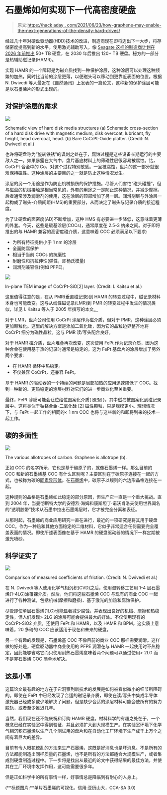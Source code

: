 # 石墨烯如何实现下一代高密度硬盘

> 原文:[https://hack aday . com/2021/06/23/how-graphene-may-enable-the-next-generations-of-the-density-hard-drives/](https://hackaday.com/2021/06/23/how-graphene-may-enable-the-next-generations-of-high-density-hard-drives/)

经过几十年对硬盘驱动器(HDD)技术的改进，制造商现在即将迈出下一大步，将存储密度提高到新的水平。使用激光辅助写入，像 [Seagate 这样的制造商计划在 2026 年前推出](https://www.anandtech.com/show/16544/seagates-roadmap-120-tb-hdds) 50+ TB 硬盘，在 2030 年后推出 120+ TB 硬盘。秘方的一部分是热辅助磁记录(HAMR)。

实现 HAMR 的一个障碍是为磁介质找到一种保护涂层，这种涂层可以处理这种频繁的加热，同时比当前的涂层更薄，以便磁头可以移动到更靠近表面的位置。根据 N. Dwivedi 等人最近在《自然通讯》上发表的一篇论文，这种新的保护涂层可能是以石墨烯片的形式出现的。

## 对保护涂层的需求

[![](../Images/13b47714a11beb87d8705c856e44d8fc.png)](https://hackaday.com/wp-content/uploads/2021/06/41467_2021_22687_Fig1_HTML.png)

Schematic view of hard disk media structures (a) Schematic cross-section of a hard disk drive with magnetic medium, disk overcoat, lubricant, fly height, head overcoat, head. (b) Bare CoCrPt-Oxide platter. (Credit: N. Dwivedi et al.)

也许将硬盘称为“旋转铁锈”的讽刺之处在于，腐蚀过程是这些设备长期运行的主要敌人之一。如果暴露在大气中，盘片基底材料上的薄磁性层很容易被腐蚀。钴，CoCrPt 合金中的 Co，对这个过程特别敏感。一旦被腐蚀，盘片的这一部分就很难保持磁性。这种涂层的主要目的之一就是防止这种情况发生。

涂层的另一个用途是作为防止机械损伤的保护措施。尽管人们害怕“磁头碰撞”，但与磁盘的机械接触是相当常见的，外套的用途之一是防止这种情况，并减少摩擦。后者通常涉及润滑剂的使用，这在涂层的顶部增加了另一层。润滑剂层与外涂层一起构成了磁头-介质间距(HMS)的重要部分，从而决定了磁头与记录介质的接近程度。

为了让硬盘的面密度(AD)不断增加，这种 HMS 有必要进一步降低，这意味着更薄的外套。今天，这些是碳基涂层(COCs)，通常厚度在 2.5-3 纳米之间。对于即将推出的与 HAMR 兼容的高密度磁介质，这意味着 COC 必须满足以下要求:

*   为所有特征提供小于 1 nm 的涂层
*   全面防腐保护
*   相当于当前 COCs 的抗磨性
*   耐磨性和抗拉伸性(弹性，即杨氏模量)
*   润滑剂兼容性(例如 PFPE)。

[![](../Images/42f3f92fed5eb8fe5cfdf4d0b6f317ad.png)](https://hackaday.com/wp-content/uploads/2021/06/in-plane_TEM_CoCrPt-SiO2_hdd_media_I_Kaitsu_et_al.jpg)

In-plane TEM image of CoCrPt-SiO[2] layer. (Credit: I. Kaitsu et al.)

这里值得注意的是，在从 PMR(垂直磁记录)到 HAMR 的转变过程中，磁记录材料本身也可能改变。这与从线性磁记录(LMR)到 PMR 的转变过程中发生的情况类似，详见 I. Kaitsu 等人于 2005 年撰写的本文[。](https://www.fujitsu.com/global/documents/about/resources/publications/fstj/archives/vol42-1/paper14.pdf)

对于 LMR，盘片公司使用 CoCrPt 涂层作为磁介质，但对于 PMR，这种涂层必须更加颗粒化。这里的解决方案是添加二氧化硅，因为它的晶粒边界整齐地将 CoCrPt 细分为磁性晶粒，这与 PMR 读/写头配合良好。

对于 HAMR 磁介质，盘片堆叠再次改变，这次使用 FePt 作为记录介质，因为这种合金在使用基于热的记录时通常是稳定的。这为 FePt 基盘片的涂层增加了另外两个要求:

*   在 HAMR 循环中热稳定。
*   不仅兼容 CoCrPt，还兼容 FePt。

基于 HAMR 的驱动器的一个持续的问题是局部加热的应用迅速降低了 COC。找到一种新的、更热稳定的涂层材料对它们的进一步商业化至关重要。

最终，FePt 薄膜可能会让位给位图案化介质( [BPM](https://en.wikipedia.org/wiki/Patterned_media) )，其中磁岛被图案化到磁记录层中。这将类似于钴铬合金-二氧化硅 [2] 磁性颗粒，只是规模更小。理想情况下，与 FePt 一起工作的相同的< 1 nm COC 也将与这些新的和即将到来的技术一起工作。

## 碳的多面性

[![](../Images/ff2e83388e3974462c4ea35d2c5b2806.png)](https://hackaday.com/wp-content/uploads/2021/06/allotropes_of_carbon.png)

The various allotropes of carbon. Graphene is allotrope (b).

正如 COC 的名字所示，它也是基于碳原子的，就像石墨烯一样。那么目前的 COC 和新的石墨烯基 COC 有什么区别呢？主要区别在于碳原子连接在一起的方式，也被称为碳的[同素异形体](https://en.wikipedia.org/wiki/Allotropes_of_carbon)。在[石墨烯](https://en.wikipedia.org/wiki/Graphene)中，碳原子以规则的六边形晶格连接在一起。

这种规则的晶格是石墨烯如此稳定的部分原因，但生产它一直是一个重大挑战。直到 2004 年，当曼彻斯特大学的安德烈·海姆和康斯坦丁·诺沃肖洛夫使用世界闻名的“透明胶带”技术从石墨中拉出石墨烯层时，它才被完全分离和表征。

从那时起，石墨烯的商业应用研究一直在进行，最近的一项研究是将其用于硬盘 COC。作为一种热和其他方面稳定的二维材料，它似乎非常适合任何需要完全覆盖表面的情况。即使所述表面像在基于 HAMR 的硬盘驱动器的情况下一样定期被激光喷砂。

## 科学证实了

[![](../Images/fc64a6f33581e37cebdeb9789d73b902.png)](https://hackaday.com/wp-content/uploads/2021/06/Fig4_coefficients_of_friction_graphene.png)

Comparison of measured coefficients of friction. (Credit: N. Dwivedi et al.)

在 N. Dwivedi 等人使用化学气相沉积(CVD)之后，使用湿转移工艺用 1-4 层石墨烯(1-4LG)涂覆裸介质。然后，他们将这些石墨烯 COC 与现有的商业 COC 一起进行了各种测试，包括机械(摩擦和磨损)、基于激光的加热和腐蚀保护。

尽管即使单层石墨烯(1LG)也能显著减少腐蚀，并表现出良好的机械、摩擦和热稳定性，但人们发现> 2LG 的涂层可能会提供最大的好处。不仅使用现有的 CoCrPt-SiO2 介质，还使用 FePt 和 HAMR，以及 HAMR 和 BPM。这实质上意味着，20 多磅的 COC 应该适用于现在和未来的硬盘。

另一个有趣的发现是，石墨烯基 COC 不像目前的商业 COC 那样需要润滑。这样做的好处是，硬盘驱动器中商业使用的 PFPE 润滑在与 HAMR 一起使用时不热稳定，因此能够省略它而只使用耐热石墨烯意味着两个问题可以通过使用> 2LG 而不是非石墨烯 COC 简单地解决。

## 这是小事

这篇论文最有趣的地方在于它洞察到新技术的发展是如何被看似微小的细节所阻碍的。即使在 FePt 中已经发现了合适的磁记录介质，即使在读/写头中集成半导体激光器已经或多或少地解决了问题，但是缺少合适的涂层材料可能会使所有的努力脱轨，或者至少推迟几年。

当然，我们现在还不能庆祝和订购 HAMR 硬盘。材料科学的有趣之处在于，一个概念已经在实验室中得到验证，并且必须扩大到大规模生产。在实验室环境下化学气相沉积石墨烯以生产几个测试用的盘片和在自动化工厂环境下生产成千上万个之间有着巨大的差异。

目前有令人眼花缭乱的方法来生产石墨烯，这既是好消息也是坏消息。不是所有的方法都能制造出同样质量的石墨烯，也不是所有的方法都适合大规模生产，或者集成到硬盘制造过程中。下一步将是找出从最近的论文中获得结果的最佳方法，并使其在工厂环境中发挥作用，这可能需要很多年。

但是正如科学中的所有事情一样，好事情总是降临到有耐心的人身上。

(**标题图片:**单片石墨烯的可视化。信用:亚历山大，CCA-SA 3.0)